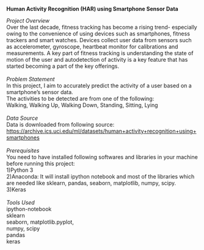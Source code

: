 **Human Activity Recognition (HAR) using Smartphone Sensor Data**

*Project Overview*<br>
Over the last decade, fitness tracking has become a rising trend- especially owing to the convenience of using devices such as smartphones, fitness trackers and smart watches. Devices collect user data from sensors such as accelerometer, gyroscope, heartbeat monitor for calibrations and measurements. A key part of fitness tracking is understanding the state of motion of the user and autodetection of activity is a key feature that has started becoming a part of the key offerings.<br>
<br>
*Problem Statement*<br>
In this project, I aim to accurately predict the activity of a user based on a smartphone’s sensor data.<br>
The activities to be detected are from one of the following:<br>
Walking, Walking Up, Walking Down, Standing, Sitting, Lying
<br><br>
*Data Source*<br>
Data is downloaded from following source: https://archive.ics.uci.edu/ml/datasets/human+activity+recognition+using+smartphones
<br><br>
*Prerequisites*<br>
You need to have installed following softwares and libraries in your machine before running this project:<br>
1)Python 3<br>
2)Anaconda: It will install ipython notebook and most of the libraries which are needed like sklearn, pandas, seaborn, matplotlib, numpy, scipy.<br>
3)Keras<br>
<br>
*Tools Used*<br>
ipython-notebook<br>
sklearn <br>
seaborn, matplotlib.pyplot, <br>
numpy, scipy <br>
pandas <br>
keras <br>
